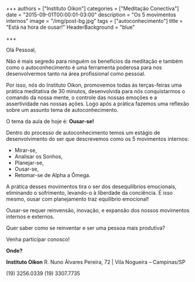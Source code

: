 +++
authors = ["Instituto Oikon"]
categories = ["Meditação Conectiva"]
date = "2015-09-01T00:00:01-03:00"
description = "Os 5 movimentos internos"
image = "/img/post-bg.jpg"
tags = ["autoconhecimento"]
title = "Está na hora de ousar!"
  HeaderBackground = "blue"

+++

Olá Pessoal,


Não é mais segredo para ninguém os benefícios da meditação e também como o autoconhecimento é uma ferramenta poderosa para nos desenvolvermos tanto na área profissional como pessoal.

Por isso, nós do Instituto Oikon, promovemos todas às terças-feiras uma prática meditativa de 30 minutos, desenvolvida para nós conquistarmos o comando da nossa mente, o controle das nossas emoções e a assertividade nas nossas ações. Logo após a prática fazemos uma reflexão sobre um assunto tema de autoconhecimento.

O tema da aula de hoje é: **Ousar-se!**

Dentro do processo de autoconhecimento temos um estágio de desenvolvimento do ser que descrevemos como os 5 movimentos internos:

- Mirar-se,
- Analisar os Sonhos,
- Planejar-se,
- Ousar-se,
- Retomar-se de Alpha a Ômega.


A prática desses movimentos tira o ser dos desequilíbrios emocionais, eliminando o sofrimento, levando-o à liberdade da conciência. É isso mesmo, ousar com planejamento traz equilibrio emocional!

Ousar-se requer reinvensão, inovação, e expansão dos nossos movimentos internos e externos.


Quer saber como se reinventar e ser uma pessoa mais produtiva?

Venha participar conosco!

**Onde?**

**Instituto Oikon**
R. Nuno Álvares Pereira, 72 | Vila Nogueira – Campinas/SP


(19) 3256.0339
(19) 3307.7735
